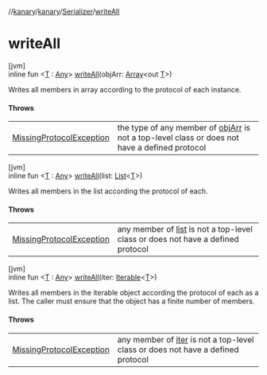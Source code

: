 //[kanary](../../../index.md)/[kanary](../index.md)/[Serializer](index.md)/[writeAll](write-all.md)

# writeAll

[jvm]\
inline fun &lt;[T](write-all.md) : [Any](https://kotlinlang.org/api/latest/jvm/stdlib/kotlin/-any/index.html)&gt; [writeAll](write-all.md)(objArr: [Array](https://kotlinlang.org/api/latest/jvm/stdlib/kotlin/-array/index.html)&lt;out [T](write-all.md)&gt;)

Writes all members in array according to the protocol of each instance.

#### Throws

| | |
|---|---|
| [MissingProtocolException](../-missing-protocol-exception/index.md) | the type of any member of [objArr](write-all.md) is not a top-level class or does not have a defined protocol |

[jvm]\
inline fun &lt;[T](write-all.md) : [Any](https://kotlinlang.org/api/latest/jvm/stdlib/kotlin/-any/index.html)&gt; [writeAll](write-all.md)(list: [List](https://kotlinlang.org/api/latest/jvm/stdlib/kotlin.collections/-list/index.html)&lt;[T](write-all.md)&gt;)

Writes all members in the list according the protocol of each.

#### Throws

| | |
|---|---|
| [MissingProtocolException](../-missing-protocol-exception/index.md) | any member of [list](write-all.md) is not a top-level class or does not have a defined protocol |

[jvm]\
inline fun &lt;[T](write-all.md) : [Any](https://kotlinlang.org/api/latest/jvm/stdlib/kotlin/-any/index.html)&gt; [writeAll](write-all.md)(iter: [Iterable](https://kotlinlang.org/api/latest/jvm/stdlib/kotlin.collections/-iterable/index.html)&lt;[T](write-all.md)&gt;)

Writes all members in the iterable object according the protocol of each as a list. The caller must ensure that the object has a finite number of members.

#### Throws

| | |
|---|---|
| [MissingProtocolException](../-missing-protocol-exception/index.md) | any member of [iter](write-all.md) is not a top-level class or does not have a defined protocol |
